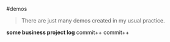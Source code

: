 #demos
>There are just many demos created in my usual practice.

**some business project log**
commit++
commit++
